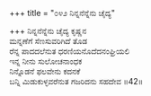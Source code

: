 +++
title = "೦೪೨ ನಿನ್ನನೆನ್ನೆನು ಚೈದ್ಯ"

+++
ನಿನ್ನನೆನ್ನೆನು ಚೈದ್ಯ ಕೃಷ್ಣನ  
ಮನ್ನಣೆಗೆ ಸೆಣಸುವರಿಗಿದೆ ತೊಡ  
ರೆನ್ನ ಪಾದದಲೆನುತ ಧರಣಿಯನೊದೆದನಂಘ್ರಿಯಲಿ  
ಇನ್ನ ನೀನು ಸುಲೋಚನಾಂಧಕ   
ನಿನ್ನೊಡನೆ ಫಲವೇನು ಕದನಕೆ  
ಬನ್ನಿ ಮಿಡುಕುಳ್ಳವರೆನುತ ಗಜರಿದನು ಸಹದೇವ     ॥42॥